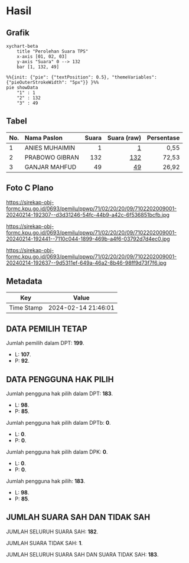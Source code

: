 # Hasil

## Grafik

```mermaid
xychart-beta
    title "Perolehan Suara TPS"
    x-axis [01, 02, 03]
    y-axis "Suara" 0 --> 132
    bar [1, 132, 49]
```

```mermaid
%%{init: {"pie": {"textPosition": 0.5}, "themeVariables": {"pieOuterStrokeWidth": "5px"}} }%%
pie showData
    "1" : 1
    "2" : 132
    "3" : 49
```

## Tabel

| No. | Nama Paslon    | Suara | Suara (raw) | Persentase |
|:--- |:-------------- | -----:| -----------:| ----------:|
| 1   | ANIES MUHAIMIN | 1     | [1][p-1]    | 0,55       |
| 2   | PRABOWO GIBRAN | 132   | [132][p-2]  | 72,53      |
| 3   | GANJAR MAHFUD  | 49    | [49][p-3]   | 26,92      |


[p-1]: https://github.com/gigit-pemilu/pemilu-2024-71-sulawesi-utara/blob/main/pilpres/hitung-suara/sub/71-sulawesi-utara/sub/02-minahasa/sub/20-kakas-barat/sub/2009-wailang/sub/001-tps/sub/paslon-1.txt
[p-2]: https://github.com/gigit-pemilu/pemilu-2024-71-sulawesi-utara/blob/main/pilpres/hitung-suara/sub/71-sulawesi-utara/sub/02-minahasa/sub/20-kakas-barat/sub/2009-wailang/sub/001-tps/sub/paslon-2.txt
[p-3]: https://github.com/gigit-pemilu/pemilu-2024-71-sulawesi-utara/blob/main/pilpres/hitung-suara/sub/71-sulawesi-utara/sub/02-minahasa/sub/20-kakas-barat/sub/2009-wailang/sub/001-tps/sub/paslon-3.txt

## Foto C Plano

https://sirekap-obj-formc.kpu.go.id/0693/pemilu/ppwp/71/02/20/20/09/7102202009001-20240214-192307--d3d31246-54fc-44b9-a42c-6f536851bcfb.jpg

https://sirekap-obj-formc.kpu.go.id/0693/pemilu/ppwp/71/02/20/20/09/7102202009001-20240214-192441--7110c044-1899-469b-a4f6-03792d7d4ec0.jpg

https://sirekap-obj-formc.kpu.go.id/0693/pemilu/ppwp/71/02/20/20/09/7102202009001-20240214-192637--9d5311ef-649a-46a2-8b46-98ff9d73f7f6.jpg


## Metadata

| Key        | Value               |
| ---------- | ------------------- |
| Time Stamp | 2024-02-14 21:46:01 |


## DATA PEMILIH TETAP

Jumlah pemilih dalam DPT: **199**.
 * L: **107**.
 * P: **92**.

## DATA PENGGUNA HAK PILIH

Jumlah pengguna hak pilih dalam DPT: **183**.
 * L: **98**.
 * P: **85**.

Jumlah pengguna hak pilih dalam DPTb: **0**.
 * L: **0**.
 * P: **0**.

Jumlah pengguna hak pilih dalam DPK: **0**.
 * L: **0**.
 * P: **0**.

Jumlah pengguna hak pilih: **183**.
 * L: **98**.
 * P: **85**.

## JUMLAH SUARA SAH DAN TIDAK SAH

JUMLAH SELURUH SUARA SAH: **182**.

JUMLAH SUARA TIDAK SAH: **1**.

JUMLAH SELURUH SUARA SAH DAN SUARA TIDAK SAH: **183**.


